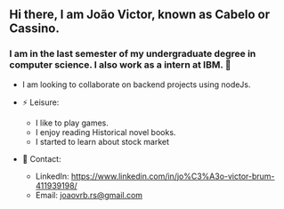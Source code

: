 ## Hi there, I am João Victor, known as Cabelo or Cassino. 

### I am in the last semester of my undergraduate degree in computer science. I also work as a intern at IBM.  👋

- I am looking to collaborate on backend projects using nodeJs.

- ⚡ Leisure:
  - I like to play games.
  - I enjoy reading Historical novel books.
  - I started to learn about stock market

- 💬 Contact:
  - LinkedIn: https://www.linkedin.com/in/jo%C3%A3o-victor-brum-411939198/
  - Email: joaovrb.rs@gmail.com
